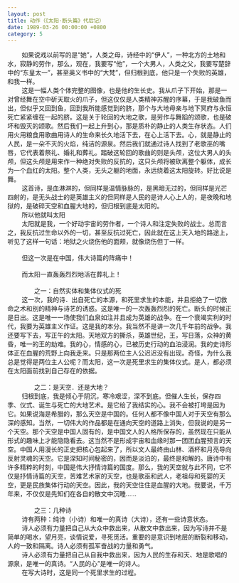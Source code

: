 ```yaml
---
layout: post
title: 动作（《太阳·断头篇》代后记）
date: 1989-03-26 00:00:00 +0800
category: 5
---
```


　　 如果说戏以前写的是“她”，人类之母，诗经中的“伊人”，一种北方的土地和水，寂静的劳作，那么，观在，我要写“他”，一个大男人，人类之父，我要写楚辞中的“东皇太一”，甚至奥义书中的“大梵”，但归根到底，他只是一个失败的英雄，和我一样。<br>
　　 这是一幅人类个体完整的图像，也是他的生长史。我从爪子下开始，那是一对曾经舞在空中斫天取火的爪子，但这仅仅是人类精神苏醒的序幕，于是我破鱼而出，但似乎又回到鱼，回到我所能感觉到的脐，那个与大地母亲与地下冥府与永恒死亡紧紧缠在一起的脐。这是关于轮回的大地之歌，是劳作与舞蹈的颂歌，也是破坏和毁灭的颂歌。然后我们一起上升到心，那是质朴的静止的人类生存状态。人们用火用粮食用歌曲用诗人的生命来长久地活下去，在心上活下去。心，就是静止的人民，是一朵不灭的火焰，纯洁的源泉。然后我们就通过诗人找到了老歌巫的嘴唇，它代表着祭礼、婚礼和葬礼。踏破这轮回的歌曲的则是头颅，这位大男人的头颅，但这头颅是用来作一种绝对失败的反抗的，这只头颅将被砍离整个躯体，成长为一个血红的太阳。整个人类，无头之躯的地面，永远绕着这太阳旋转。好比说是舞。<br>
　　 这首诗，是血淋淋的，但同样是温情脉脉的，是黑暗无过的，但同样是光芒四射的，是无头战士的是英雄主义的但同样是人民的是诗人心上人的，是夜晚和地狱的，是破碎天空和血腥大地的，但归根到底是太阳的。<br>
　　 所以他就叫太阳<br>
　　 太阳就是我，一个好动宇宙的劳作者，一个诗人和注定失败的战士。总而言之，我反抗过生命以外的一切，甚至反抗过死亡，因此就在这上天入地的路途上，听见了这样一句话：地狱之火烧伤他的面颊，就像烧伤但丁一样。<br>
<br>
　　 但这一次是在中国，伟大诗篇的阵痛中！<br>
<br>
　　 而太阳一直轰轰烈烈地活在葬礼上！<br>
<br>
　　　　 之一：自然实体和集体仪式的死<br>
　　 这一次，我的诗．出自死亡的本源，和死里求生的本能，并且拒绝了一切救命之术和别的精神与诗艺的诱惑。这是唯一的一次轰轰烈烈的死亡。断头的时候正是日出。这是唯一一场使我们血泉如注并且成为英雄的战争。在一个衰竭实利的时代，我要为英雄主义作证。这是我的本分。我当然不是讲一次几千年前的战争。我还要写下去，写正午的太阳。天地双方的撕杀，英雄世纪，王，写日落，众神的黄昏，唯一的王的劫难。我的心，情感的心，已被历史行动的血泊浸润。我的史诗形体正在血腥的荒野上向我走来。只是那两位主人公迟迟没有出现。奇怪，为什么我总是觉得是两位主人公呢？而太阳，这一次是死里求生的集体仪式。是人，都必须在太阳面前找到自己存在的依据。<br>
<br>
　　　　 之二：是天空．还是大地？<br>
　　 归根到底，我是倾心于阴沉，寒冷艰涩，深不到底。但催人生长，保存四季、仪式、诞生与死亡的大地艺术。是它给了我结实的心。我不会被打垮是因为它。如果说海是希腊的，那么天空是中国的。任何人都不像中国人对于天空有那么深的感知。当然，一切伟大的作品都是在通向天空的道路上消失，但我说的是另一个天空。那个天空是中国人固有的，是中国文人的人格所保存的，虽然现在只能从形式的趣味上才能隐隐看去。这当然不是形成宇宙和血缘时那一团团血腥预言的天空。中国人用漫长的正史把核心包起来了，所以文人最终由山林、酒杯和月亮导向反射灵魂的天空。它是深知时间秘密的，因而是淡泊的，最终是和解的。唐诗中有许多精粹的时刻，中国是伟大抒情诗篇的国度。那么，我的天空就与此不同，它不仅是抒情诗篇的天空，苦难艺术家的天空，也是歌巫和武人，老祖母和死婴的天空，更是民族集体行动的天空。因此，我的天空住住是血腥的大地。我要说，千万年来，不仅仅是先知们在各自的散文中沉睡……<br>
<br>
　　　　 之三：几种诗<br>
　　 诗有两种：纯诗（小诗）和唯一的真诗（大诗），还有一些诗意状态。<br>
　　 诗人必须有力量把自己从大众中救出来，从散文中救出来，因为写诗并不是简单的喝水，望月亮，谈情说爱，寻死觅活。重要的是意识到地层的断裂和移动，人的一致和隔离。诗人必须有孤军奋战的力量和勇气。<br>
　　 诗人必须有力量把自己从自我中救出来，因为人民的生存和天、地是歌唱的源泉，是唯一的真诗。“人民的心”是唯一的诗人。<br>
　　 在写大诗时，这是同一个死里求生的过程。